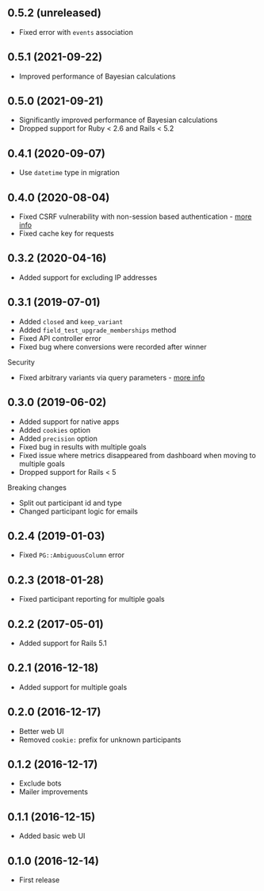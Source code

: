 ## 0.5.2 (unreleased)

- Fixed error with `events` association

## 0.5.1 (2021-09-22)

- Improved performance of Bayesian calculations

## 0.5.0 (2021-09-21)

- Significantly improved performance of Bayesian calculations
- Dropped support for Ruby < 2.6 and Rails < 5.2

## 0.4.1 (2020-09-07)

- Use `datetime` type in migration

## 0.4.0 (2020-08-04)

- Fixed CSRF vulnerability with non-session based authentication - [more info](https://github.com/ankane/field_test/issues/28)
- Fixed cache key for requests

## 0.3.2 (2020-04-16)

- Added support for excluding IP addresses

## 0.3.1 (2019-07-01)

- Added `closed` and `keep_variant`
- Added `field_test_upgrade_memberships` method
- Fixed API controller error
- Fixed bug where conversions were recorded after winner

Security

- Fixed arbitrary variants via query parameters - [more info](https://github.com/ankane/field_test/issues/17)

## 0.3.0 (2019-06-02)

- Added support for native apps
- Added `cookies` option
- Added `precision` option
- Fixed bug in results with multiple goals
- Fixed issue where metrics disappeared from dashboard when moving to multiple goals
- Dropped support for Rails < 5

Breaking changes

- Split out participant id and type
- Changed participant logic for emails

## 0.2.4 (2019-01-03)

- Fixed `PG::AmbiguousColumn` error

## 0.2.3 (2018-01-28)

- Fixed participant reporting for multiple goals

## 0.2.2 (2017-05-01)

- Added support for Rails 5.1

## 0.2.1 (2016-12-18)

- Added support for multiple goals

## 0.2.0 (2016-12-17)

- Better web UI
- Removed `cookie:` prefix for unknown participants

## 0.1.2 (2016-12-17)

- Exclude bots
- Mailer improvements

## 0.1.1 (2016-12-15)

- Added basic web UI

## 0.1.0 (2016-12-14)

- First release
